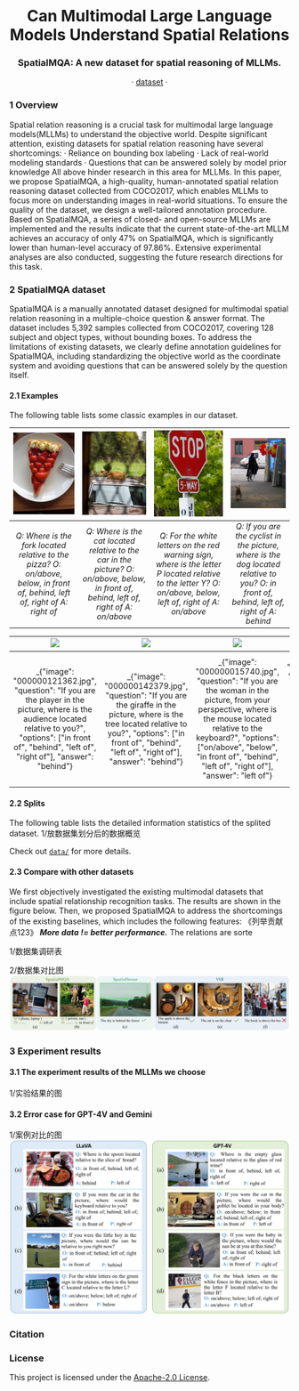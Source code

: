<br />
<p align="center">
  <h1 align="center">Can Multimodal Large Language Models Understand Spatial Relations</h1>
  <h3 align="center">SpatialMQA: A new dataset for spatial reasoning of MLLMs.</h3>
  
  <p align="center">  
<!--     <a href="https://arxiv.org/abs/2205.00363">arxiv</a> -->
    ·
    <a href="https://github.com/ziyan-xiaoyu/SpatialMQA/master/Dataset">dataset</a>
    ·
<!--     <a href="https://paperswithcode.com/sota/visual-reasoning-on-vsr">benchmark</a> -->
    
  </p>
</p>


### 1 Overview

Spatial relation reasoning is a crucial task for multimodal large language models(MLLMs) to understand the objective world. Despite significant attention, existing datasets for spatial relation reasoning have several shortcomings: 
    · Reliance on bounding box labeling
    · Lack of real-world modeling standards
    · Questions that can be answered solely by model prior knowledge
All above hinder research in this area for MLLMs. In this paper, we propose SpatialMQA, a high-quality, human-annotated spatial relation reasoning dataset collected from COCO2017, which enables MLLMs to focus more on understanding images in real-world situations. To ensure the quality of the dataset, we design a well-tailored annotation procedure. Based on SpatialMQA, a series of closed- and open-source MLLMs are implemented and the results indicate that the current state-of-the-art MLLM achieves an accuracy of only 47% on SpatialMQA, which is significantly lower than human-level accuracy of 97.86%. Extensive experimental analyses are also conducted, suggesting the future research directions for this task.

### 2 SpatialMQA dataset
SpatialMQA is a manually annotated dataset designed for multimodal spatial relation reasoning in a multiple-choice question & answer format. The dataset includes 5,392 samples collected from COCO2017, covering 128 subject and object types, without bounding boxes. To address the limitations of existing datasets, we clearly define annotation guidelines for SpatialMQA, including standardizing the objective world as the coordinate system and avoiding questions that can be answered solely by the question itself. 

#### 2.1 Examples
The following table lists some classic examples in our dataset.


![](Examples/000000000933.jpg)  |  ![](Examples/000000006568.jpg) |   ![](Examples/000000057139.jpg) | ![](Examples/000000100633.jpg) 
:-------------------------:|:-------------------------:|:-------------------------:|:-------------------------:
_Q: Where is the fork located relative to the pizza?_ _O: on/above, below, in front of, behind, left of, right of_ _A: right of_  |  _Q: Where is the cat located relative to the car in the picture?_ _O: on/above, below, in front of, behind, left of, right of_ _A: on/above_ | _Q: For the white letters on the red warning sign, where is the letter P located relative to the letter Y?_ _O: on/above, below, left of, right of_ _A: on/above_ | _Q: If you are the cyclist in the picture, where is the dog located relative to you?_ _O: in front of, behind, left of, right of_ _A: behind_



![](http://images.cocodataset.org/train2017/000000119360.jpg)  |  ![](http://images.cocodataset.org/train2017/000000080336.jpg) |   ![](http://images.cocodataset.org/train2017/000000261511.jpg) | ![](http://images.cocodataset.org/train2017/000000057550.jpg) 
:-------------------------:|:-------------------------:|:-------------------------:|:-------------------------:
_{"image": "000000121362.jpg", "question": "If you are the player in the picture, where is the audience located relative to you?", "options": ["in front of", "behind", "left of", "right of"], "answer": "behind"}   |  _{"image": "000000142379.jpg", "question": "If you are the giraffe in the picture, where is the tree located relative to you?", "options": ["in front of", "behind", "left of", "right of"], "answer": "behind"} | _{"image": "000000015740.jpg", "question": "If you are the woman in the picture, from your perspective, where is the mouse located relative to the keyboard?", "options": ["on/above", "below", "in front of", "behind", "left of", "right of"], "answer": "left of"} | _{"image": "000000005255.jpg", "question": "If you are the pilot of the plane in the middle of the picture, from your perspective, where are the two boys sitting on the ground located relative to you?", "options": ["in front of", "behind", "left of", "right of"], "answer": "behind"}

#### 2.2 Splits
The following table lists the detailed information statistics of the splited dataset.
1/放数据集划分后的数据概览


Check out [`data/`](https://github.com/ziyan-xiaoyu/SpatialMQA/Dataset) for more details.



#### 2.3 Compare with other datasets
We first objectively investigated the existing multimodal datasets that include spatial relationship recognition tasks. The results are shown in the figure below. Then, we proposed SpatialMQA to address the shortcomings of the existing baselines, which includes the following features:
《列举贡献点123》
**_More data != better performance._** The relations are sorte

1/数据集调研表

2/数据集对比图
![](Comparison/compare.jpg)


### 3 Experiment results
#### 3.1 The experiment results of the MLLMs we choose

1/实验结果的图


#### 3.2 Error case for GPT-4V and Gemini

1/案例对比的图
![](Results/error_case.jpg)


### Citation


### License
This project is licensed under the [Apache-2.0 License](https://github.com/ziyan-xiaoyu/SpatialMQA/master/LICENSE).
